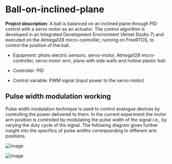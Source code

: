 # Ball-on-inclined-plane
**Project description**: A ball is balanced on an inclined plane through PID control with a servo motor as an actuator. The control algorithm is developed in an Integrated Development Environment (Atmel Studio 7) and executed on the Atmega128 micro-controller, running on FreeRTOS, to control the position of the ball.

- Equipment: photo electric sensors, servo-motor, Atmega128 micro-controller, servo motor arm, plane with side walls and hollow plastic ball.

- Controller: PID

- Control variable: PWM signal (input power to the servo motor)

## Pulse width modulation working

Pulse width modulation technique is used to control analogue devices by controlling the power delivered
to them. In the current experiment the motor arm position is controlled by modulating the
pulse width of the signal i.e., by varying the duty cycle of the signal. The following diagram gives further
insight into the specifics of pulse widths corresponding to different arm positions.

![image](https://user-images.githubusercontent.com/48198017/116827022-47538780-ab97-11eb-937b-a11244539f2a.png "duty cycles for L,M,R positins of the motor arm")

![image](https://user-images.githubusercontent.com/48198017/116827088-a87b5b00-ab97-11eb-9664-8ab407d63ba5.png, "servo motor arm positions with respect to pulse width")

